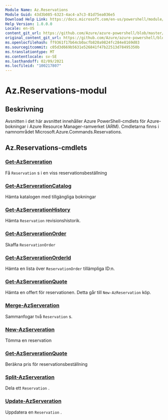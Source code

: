 ```yaml
---
Module Name: Az.Reservations
Module Guid: 43d3b085-6323-4ac4-a7c3-81d75ea036e5
Download Help Link: https://docs.microsoft.com/en-us/powershell/module/az.reservations
Help Version: 1.0.0.0
Locale: en-US
content_git_url: https://github.com/Azure/azure-powershell/blob/master/src/Reservations/Reservations/help/Az.Reservations.md
original_content_git_url: https://github.com/Azure/azure-powershell/blob/master/src/Reservations/Reservations/help/Az.Reservations.md
ms.openlocfilehash: ff9361f17b64cb0acfb820a9824fc284e8169d03
ms.sourcegitcommit: c05d3d669b5631e526841f47b22513d78495350b
ms.translationtype: MT
ms.contentlocale: sv-SE
ms.lasthandoff: 02/09/2021
ms.locfileid: "100217807"
---
```

# Az.Reservations-modul
## Beskrivning
Avsnitten i det här avsnittet innehåller Azure PowerShell-cmdlets för Azure-bokningar i Azure Resource Manager-ramverket (ARM). Cmdletarna finns i namnområdet Microsoft.Azure.Commands.Reservations.

## Az.Reservations-cmdlets
### [Get-AzServeration](Get-AzReservation.md)
Få `Reservation` s i en viss reservationsbeställning

### [Get-AzServerationCatalog](Get-AzReservationCatalog.md)
Hämta katalogen med tillgängliga bokningar

### [Get-AzServerationHistory](Get-AzReservationHistory.md)
Hämta `Reservation` revisionshistorik.

### [Get-AzServerationOrder](Get-AzReservationOrder.md)
Skaffa `ReservationOrder`

### [Get-AzServerationOrderId](Get-AzReservationOrderId.md)
Hämta en lista över `ReservationOrder` tillämpliga ID:n.

### [Get-AzServerationQuote](Get-AzReservationQuote.md)
Hämta en offert för reservationen. Detta går till `New-AzReservation` köp.

### [Merge-AzServeration](Merge-AzReservation.md)
Sammanfogar två `Reservation` s.

### [New-AzServeration](New-AzReservation.md)
Tömma en reservation

### [Get-AzServerationQuote](Get-AzReservationQuote.md)
Beräkna pris för reservationsbeställning

### [Split-AzServeration](Split-AzReservation.md)
Dela ett `Reservation` .

### [Update-AzServeration](Update-AzReservation.md)
Uppdatera en `Reservation` .

